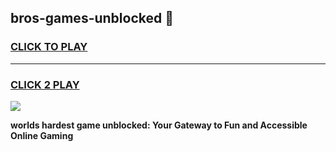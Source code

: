 
## bros-games-unblocked 👋
<h3>
<a href="https://premium.freeplayer.one?title=bros-games-unblocked&ref=14F">CLICK TO PLAY</a></h3>
<hr>

<h3>
<a href="https://premium.freeplayer.one?title=bros-games-unblocked&ref=14F">CLICK 2 PLAY</a>
  
</h3>

<a href="https://premium.freeplayer.one?title=bros-games-unblocked&ref=12F/"><img src="https://clearcache.store/games.png"></a>


**worlds hardest game unblocked: Your Gateway to Fun and Accessible Online Gaming**
